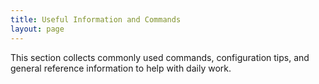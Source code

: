 ```yaml
---
title: Useful Information and Commands
layout: page
---
```


This section collects commonly used commands, configuration tips, and general reference information to help with daily work.
